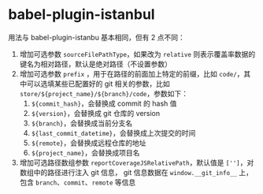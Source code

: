 # babel-plugin-istanbul

用法与 babel-plugin-istanbu 基本相同，但有 2 点不同：

1. 增加可选参数 `sourceFilePathType`，如果改为 `relative` 则表示覆盖率数据的键名为相对路径，默认是绝对路径（不设置参数）
2. 增加可选参数 `prefix` ，用于在路径的前面加上特定的前缀，比如 `code/`，其中可以选填某些已配置好的 git 相关的参数，比如 `store/${project_name}/${branch}/code`，参数如下：
    1. `${commit_hash}`，会替换成 commit 的 hash 值
    2. `${version}`，会替换成 git 仓库的 version
    3. `${branch}`，会替换成当前分支名
    4. `${last_commit_datetime}`，会替换成上次提交的时间
    5. `${remote}`，会替换成远程仓库的地址
    6. `${project_name}`，会替换成项目名
3. 增加可选路径数组参数 `reportCoverageJSRelativePath`，默认值是 `['']`，对数组中的路径进行注入 git 信息， git 信息数据在 `window.__git_info__` 上，包含 `branch`、`commit`、`remote` 等信息
